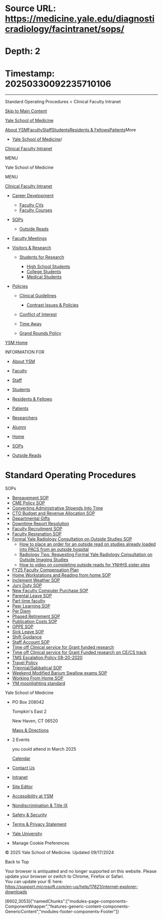 # Source URL: https://medicine.yale.edu/diagnosticradiology/facintranet/sops/
# Depth: 2
# Timestamp: 20250330092235710106

---

Standard Operating Procedures < Clinical Faculty Intranet 










[Skip to Main Content](#page-container)

[Yale School of Medicine](/)

[About YSM](/ysm/about/)[Faculty](/ysm/faculty/)[Staff](/ysm/myysm/)[Students](/ysm/edu/)[Residents & Fellows](/ysm/edu/residency-fellowships/)[Patients](https://yalemedicine.org)More

* [Yale School of Medicine](/)/

[Clinical Faculty Intranet](/diagnosticradiology/facintranet) 

MENU

Yale School of Medicine

MENU

[Clinical Faculty Intranet](/diagnosticradiology/facintranet)

* [Career Development](/diagnosticradiology/facintranet/development/)

  + [Faculty CVs](/diagnosticradiology/facintranet/development/cv/)
  + [Faculty Courses](/diagnosticradiology/facintranet/development/courses/)
* [SOPs](/diagnosticradiology/facintranet/sops/)

  + [Outside Reads](/diagnosticradiology/facintranet/sops/outsidereads/)

* [Faculty Meetings](/diagnosticradiology/facintranet/meetings/)
* [Visitors & Research](/diagnosticradiology/facintranet/volunteers/)

  + [Students for Research](/diagnosticradiology/facintranet/volunteers/studentsforresearch/)

    - [High School Students](/diagnosticradiology/facintranet/volunteers/studentsforresearch/highschoolstudents/)
    - [College Students](/diagnosticradiology/facintranet/volunteers/studentsforresearch/collegestundentsresearch/)
    - [Medical Students](/diagnosticradiology/facintranet/volunteers/studentsforresearch/medstudentsforresearch/)

* [Policies](/diagnosticradiology/facintranet/policies/)

  + [Clinical Guidelines](/diagnosticradiology/facintranet/policies/guidelines/)

    - [Contrast Issues & Policies](/diagnosticradiology/facintranet/policies/guidelines/contrast/)
  + [Conflict of Interest](/diagnosticradiology/facintranet/policies/coi/)
  + [Time Away](/diagnosticradiology/facintranet/policies/timeaway/)
  + [Grand Rounds Policy](/diagnosticradiology/facintranet/policies/grandroundsexpenses/)

[YSM Home](/ysm/)

INFORMATION FOR

* [About YSM](/ysm/about/)
* [Faculty](/ysm/faculty/)
* [Staff](/ysm/myysm/)
* [Students](/ysm/edu/)
* [Residents & Fellows](/ysm/edu/residency-fellowships/)
* [Patients](https://yalemedicine.org)
* [Researchers](/ysm/research/)
* [Alumni](/ysm/alumni/)

* [Home](/diagnosticradiology/facintranet/)
* [SOPs](/diagnosticradiology/facintranet/sops/)

* [Outside Reads](/diagnosticradiology/facintranet/sops/outsidereads/)

# Standard Operating Procedures

SOPs

* [Bereavement SOP](https://files-profile.medicine.yale.edu/documents/bd00529c-211f-4184-9c08-29d570a6bcd6 "Bereavement SOP pdf")
* [CME Policy SOP](https://files-profile.medicine.yale.edu/documents/060083bf-d27c-4b0d-b645-592c364030e6 "CME Policy SOP pdf")
* [Converting Administrative Stipends Into Time](https://files-profile.medicine.yale.edu/documents/b724a0f1-453e-4b5d-b70e-7e5e4990ccbe "Converting Administrative Stipends Into Time")
* [CTO Budget and Revenue Allocation SOP](https://files-profile.medicine.yale.edu/documents/cc1abac9-6970-4118-86a3-0148bb5abc35 "CTO Budget and Revenue Allocation SOP pdf")
* [Departmental Gifts](https://files-profile.medicine.yale.edu/documents/04c7df0b-9439-4c71-87b8-02de5d51cc0c "Departmental Gifts")
* [Downtime Report Resolution](https://files-profile.medicine.yale.edu/documents/87f63b96-2c42-41ec-8fb5-75263e6b8822 "Downtime Report Resolution")
* [Faculty Recruitment SOP](https://files-profile.medicine.yale.edu/documents/4067dd5f-8016-442f-9942-5cce11cb7fa1)
* [Faculty Resignation SOP](https://files-profile.medicine.yale.edu/documents/1c5f1719-7439-4b87-9785-8a7d8c4fac4a "Radiology SOP Faculty Resignation")
* [Formal Yale Radiology Consultation on Outside Studies SOP](https://files-profile.medicine.yale.edu/documents/b332a62a-c8b4-4363-add2-4d36520c9153 "Formal Yale Radiology Consultation on Outside Studies SOP")
  + [How to place an order for an outside read on studies already loaded into PACS from an outside hospital](https://files-profile.medicine.yale.edu/documents/7af34463-10aa-4f32-b1e8-e4027a052249 "How to place an order for an outside read on studies already loaded into PACS from an outside hospital")
  + [Radiology Tips: Requesting Formal Yale Radiology Consultation on Outside Imaging Studies](https://files-profile.medicine.yale.edu/documents/3ab29fd1-8062-4bc9-9dfb-122894c0f5de "Radiology Tips: Requesting Formal Yale Radiology Consultation on Outside Imaging Studies")
  + [How to video on completing outside reads for YNHHS sister sites](/diagnosticradiology/facintranet/sops/outsidereads/ "Outside Reads Video")
* [FY25 Faculty Compensation Plan](https://files-profile.medicine.yale.edu/documents/7fc371be-1db6-41f1-ad28-75c2fc086d12 "Radiology - FY25 Faculty Compensation Plan")
* [Home Workstations and Reading from home SOP](https://files-profile.medicine.yale.edu/documents/d3149987-4fa4-4e75-b7aa-78004104fd45 "Home Workstations and Reading from home SOP")
* [Inclement Weather SOP](https://files-profile.medicine.yale.edu/documents/7fb5fbfa-a4af-459e-8190-9cb22baff340 "Inclement Weather SOP pdf")
* [Jury Duty SOP](https://files-profile.medicine.yale.edu/documents/d67f6d4d-e759-4627-912c-6552d1db54cb "Jury Duty SOP pdf")
* [New Faculty Computer Purchase SOP](https://files-profile.medicine.yale.edu/documents/03d08b19-5b6a-49a1-aa27-d493e4c74c6e "Radiology New Faculty Computer Purchase SOP")
* [Parental Leave SOP](https://files-profile.medicine.yale.edu/documents/f52d4478-f9f1-44c9-8dda-e727fc380b4f "Parental Leave SOP")
* [Part time faculty](https://files-profile.medicine.yale.edu/documents/e210fb37-2760-40e5-83e1-b3fc708ae068 "Part time faculty PDF")
* [Peer Learning SOP](https://files-profile.medicine.yale.edu/documents/b7009f4e-5720-4ca1-bf1a-0d8665755eda "Peer Learning SOP")
* [Per Diem](https://files-profile.medicine.yale.edu/documents/1d5cda76-ad45-4afb-9255-58d834b726ac "Per Diem")
* [Phased Retirement SOP](https://files-profile.medicine.yale.edu/documents/b28f7db7-9d05-4dc9-9bfc-13e6aa8693c2 "Phased Retirement SOP")
* [Publication Costs SOP](https://files-profile.medicine.yale.edu/documents/09b34379-502b-4dff-957a-cf03d7fdcdcc "Publication Costs SOP")
* [OPPE SOP](https://files-profile.medicine.yale.edu/documents/20b79649-0b2f-40b5-891c-053d9828cede "OPPE SOP")
* [Sick Leave SOP](https://files-profile.medicine.yale.edu/documents/e0248414-a6fd-469c-81b8-b3cf4387d459 "Sick Leave SOP pdf")
* [Shift Guidance](https://files-profile.medicine.yale.edu/documents/046d92f3-8346-45bf-af33-9eaee83171c2 "Shift Guidance")
* [Staff Account SOP](https://files-profile.medicine.yale.edu/documents/097700a7-c989-4fb2-850d-14db386a58b8 "Staff Account SOP pdf")
* [Time off Clinical service for Grant funded research](https://files-profile.medicine.yale.edu/documents/9d2a4a04-2800-4e1e-822d-bd76157816f5 "Time off Clinical service for Grant funded research PDF")
* [Time off Clinical service for Grant Funded research on CE/CS track](https://files-profile.medicine.yale.edu/documents/7ca2283c-83fb-4b2c-b0ae-706bd0842340)
* [TMS Escalation Policy 08-20-2020](https://files-profile.medicine.yale.edu/documents/289ecb0d-4266-4d8d-a338-7a0a3eb049d9 "TMS Escalation Policy")
* [Travel Policy](https://files-profile.medicine.yale.edu/documents/77c9be7a-caea-486a-a15f-300b29de7ad2 "Travel Policy")
* [Triennial/Sabbatical SOP](https://files-profile.medicine.yale.edu/documents/17bea0c8-53d6-4fa7-a6df-fc49b403e435 "Triennial/Sabbatical SOP pdf")
* [Weekend Modified Barium Swallow exams SOP](https://files-profile.medicine.yale.edu/documents/25254e3a-1bc6-44ed-a0b7-0b92db15c76a "Weekend Modified Barium Swallow pdf")
* [Working From Home SOP](https://files-profile.medicine.yale.edu/documents/7664e355-50c1-49b4-aa7c-9f09dcf1ff48 "Working From Home SOP")
* [YM moonlighting standard](https://files-profile.medicine.yale.edu/documents/8b8f6e0a-7528-4ea4-b6e8-ff0284bff33d "Yale Medicine moonlighting standard")

Yale School of Medicine

* PO Box 208042

  Tompkin's East 2

  New Haven, CT 06520

  [Maps & Directions](https://medicine.yale.edu/maps/)
* 2 Events

  you could attend in March 2025

  [Calendar](https://medicine.yale.edu/calendar/)
* [Contact Us](/bioimaging/contact/)

* [Intranet](/intranet)
* [Site Editor](mailto:ysm.editor@yale.edu)
* [Accessibility at YSM](/accessibility/)
* [Nondiscrimination & Title IX](/myysm/personal-resources/diversity-equity-inclusion/)
* [Safety & Security](/myysm/personal-resources/safety-security-resources/)
* [Terms & Privacy Statement](/ysm/privacy)
* [Yale University](https://yale.edu)
* Manage Cookie Preferences

© 2025 Yale School of Medicine. Updated 09/17/2024

Back to Top

Your browser is antiquated and no longer supported on this website. Please update your browser or switch to Chrome, Firefox or Safari.   
You can update your IE here:   
<https://support.microsoft.com/en-us/help/17621/internet-explorer-downloads>


[6602,3053]{"namedChunks":["modules-page-components-ComponentWrapper","features-generic-content-components-GenericContent","modules-footer-components-Footer"]}